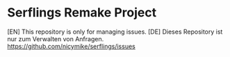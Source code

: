 # Serflings Remake Project

[EN] This repository is only for managing issues.
[DE] Dieses Repository ist nur zum Verwalten von Anfragen.
https://github.com/nicymike/serflings/issues
